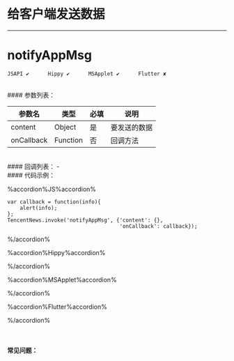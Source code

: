 # 给客户端发送数据
---
# notifyAppMsg

```
JSAPI ✔      Hippy ✔      MSApplet ✔      Flutter ✘

```
<br>
#### 参数列表：

|参数名|类型|必填|说明|
|-|-|-|-| 
| content | Object |是|要发送的数据|
|onCallback|Function|否|回调方法|
<br>
#### 回调列表：
-
<br>
#### 代码示例：


%accordion%JS%accordion%

```
var callback = function(info){
    alert(info);
};
TencentNews.invoke('notifyAppMsg', {'content': {},
                                    'onCallback': callback});

```

%/accordion%

%accordion%Hippy%accordion%

%/accordion%

%accordion%MSApplet%accordion%

%/accordion%

%accordion%Flutter%accordion%

%/accordion%

<br>

#### 常见问题：
